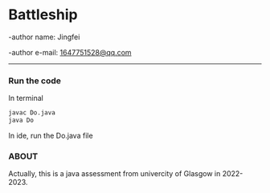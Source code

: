 # Battleship

-author name: Jingfei

-author e-mail: 1647751528@qq.com

---

### Run the code

In terminal

```bash
javac Do.java
java Do
```

In ide, run the Do.java file

### ABOUT

Actually, this is a java assessment from univercity of Glasgow in 2022-2023.

